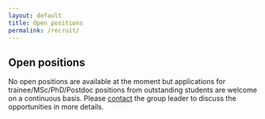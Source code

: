 ```yaml
---
layout: default
title: Open positions
permalink: /recruit/
---
```


Open positions
----------------

No open positions are available at the moment but applications for trainee/MSc/PhD/Postdoc positions from outstanding students are welcome on a continuous basis. Please [contact](../contact) the group leader to discuss the opportunities in more details.









		

